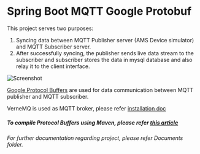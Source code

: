 # Spring Boot MQTT Google Protobuf

This project serves two purposes:
1. Syncing data between MQTT Publisher server (AMS Device simulator) and MQTT Subscriber server.
2. After successfully syncing, the publisher sends live data stream to the subscriber and subscriber stores the data in mysql database and also relay it to the client interface. 

![Screenshot](https://github.com/pinakjakhr/springboot-MQTT-google-protobuf-mysql/blob/master/0.%20Documents/MQTT.jpg)

[Google Protocol Buffers](https://developers.google.com/protocol-buffers/docs/javatutorial) are used for data communication between MQTT publisher and MQTT subscriber.

VerneMQ is used as MQTT broker, please refer [installation doc](https://docs.vernemq.com/installation/debian_and_ubuntu)

##### To compile Protocol Buffers using Maven, please refer [this article](https://dzone.com/articles/compile-protocol-buffers-using-maven)

_For further documentation regarding project, please refer Documents folder._
